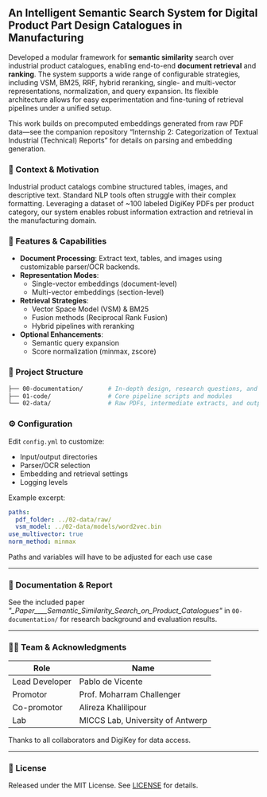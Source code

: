 ## An Intelligent Semantic Search System for Digital Product  Part Design Catalogues in Manufacturing

Developed a modular framework for **semantic similarity** search over industrial product catalogues, enabling end-to-end **document retrieval** and **ranking**. The system supports a wide range of configurable strategies, including VSM, BM25, RRF, hybrid reranking, single- and multi-vector representations, normalization, and query expansion. Its flexible architecture allows for easy experimentation and fine-tuning of retrieval pipelines under a unified setup.

This work builds on precomputed embeddings generated from raw PDF data—see the companion repository “Internship 2: Categorization of Textual Industrial (Technical) Reports” for details on parsing and embedding generation.

### 📖 Context & Motivation

Industrial product catalogs combine structured tables, images, and descriptive text. Standard NLP tools often struggle with their complex formatting. Leveraging a dataset of \~100 labeled DigiKey PDFs per product category, our system enables robust information extraction and retrieval in the manufacturing domain.

### 🚀 Features & Capabilities

- **Document Processing**: Extract text, tables, and images using customizable parser/OCR backends.
- **Representation Modes**:
  - Single-vector embeddings (document-level)
  - Multi-vector embeddings (section-level)
- **Retrieval Strategies**:
  - Vector Space Model (VSM) & BM25
  - Fusion methods (Reciprocal Rank Fusion)
  - Hybrid pipelines with reranking
- **Optional Enhancements**:
  - Semantic query expansion
  - Score normalization (minmax, zscore)

### 📂 Project Structure

```bash
├── 00-documentation/       # In-depth design, research questions, and paper
├── 01-code/                # Core pipeline scripts and modules
└── 02-data/                # Raw PDFs, intermediate extracts, and outputs
```

### ⚙️ Configuration

Edit `config.yml` to customize:

- Input/output directories
- Parser/OCR selection
- Embedding and retrieval settings
- Logging levels

Example excerpt:

```yaml
paths:
  pdf_folder: ../02-data/raw/
  vsm_model: ../02-data/models/word2vec.bin
use_multivector: true
norm_method: minmax
```
Paths and variables will have to be adjusted for each use case


---

### 📝 Documentation & Report

See the included paper *"_Paper____Semantic_Similarity_Search_on_Product_Catalogues"* in `00-documentation/` for research background and evaluation results.

---

### 🧑‍💼 Team & Acknowledgments

| Role           | Name                             |
| -------------- | -------------------------------- |
| Lead Developer | Pablo de Vicente                 |
| Promotor       | Prof. Moharram Challenger        |
| Co-promotor    | Alireza Khalilipour              |
| Lab            | MICCS Lab, University of Antwerp |

Thanks to all collaborators and DigiKey for data access.

---

### 📄 License

Released under the MIT License. See [LICENSE](LICENSE) for details.


